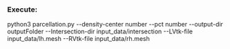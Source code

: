 
### Execute: 
python3 parcellation.py --density-center number --pct number --output-dir outputFolder --Intersection-dir input_data/intersection --LVtk-file input_data/lh.mesh --RVtk-file input_data/rh.mesh
